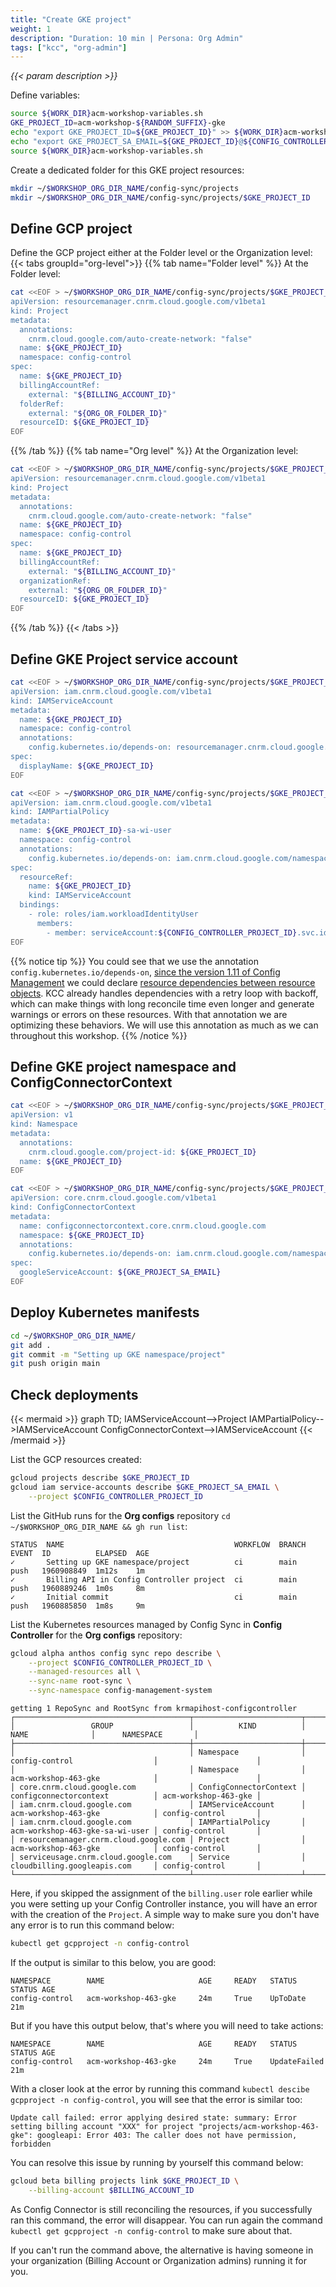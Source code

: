 ```yaml
---
title: "Create GKE project"
weight: 1
description: "Duration: 10 min | Persona: Org Admin"
tags: ["kcc", "org-admin"]
---
```

_{{< param description >}}_

Define variables:
```Bash
source ${WORK_DIR}acm-workshop-variables.sh
GKE_PROJECT_ID=acm-workshop-${RANDOM_SUFFIX}-gke
echo "export GKE_PROJECT_ID=${GKE_PROJECT_ID}" >> ${WORK_DIR}acm-workshop-variables.sh
echo "export GKE_PROJECT_SA_EMAIL=${GKE_PROJECT_ID}@${CONFIG_CONTROLLER_PROJECT_ID}.iam.gserviceaccount.com" >> ${WORK_DIR}acm-workshop-variables.sh
source ${WORK_DIR}acm-workshop-variables.sh
```

Create a dedicated folder for this GKE project resources:
```Bash
mkdir ~/$WORKSHOP_ORG_DIR_NAME/config-sync/projects
mkdir ~/$WORKSHOP_ORG_DIR_NAME/config-sync/projects/$GKE_PROJECT_ID
```

## Define GCP project

Define the GCP project either at the Folder level or the Organization level:
{{< tabs groupId="org-level">}}
{{% tab name="Folder level" %}}
At the Folder level:
```Bash
cat <<EOF > ~/$WORKSHOP_ORG_DIR_NAME/config-sync/projects/$GKE_PROJECT_ID/project.yaml
apiVersion: resourcemanager.cnrm.cloud.google.com/v1beta1
kind: Project
metadata:
  annotations:
    cnrm.cloud.google.com/auto-create-network: "false"
  name: ${GKE_PROJECT_ID}
  namespace: config-control
spec:
  name: ${GKE_PROJECT_ID}
  billingAccountRef:
    external: "${BILLING_ACCOUNT_ID}"
  folderRef:
    external: "${ORG_OR_FOLDER_ID}"
  resourceID: ${GKE_PROJECT_ID}
EOF
```
{{% /tab %}}
{{% tab name="Org level" %}}
At the Organization level:
```Bash
cat <<EOF > ~/$WORKSHOP_ORG_DIR_NAME/config-sync/projects/$GKE_PROJECT_ID/project.yaml
apiVersion: resourcemanager.cnrm.cloud.google.com/v1beta1
kind: Project
metadata:
  annotations:
    cnrm.cloud.google.com/auto-create-network: "false"
  name: ${GKE_PROJECT_ID}
  namespace: config-control
spec:
  name: ${GKE_PROJECT_ID}
  billingAccountRef:
    external: "${BILLING_ACCOUNT_ID}"
  organizationRef:
    external: "${ORG_OR_FOLDER_ID}"
  resourceID: ${GKE_PROJECT_ID}
EOF
```
{{% /tab %}}
{{< /tabs >}}

## Define GKE Project service account

```Bash
cat <<EOF > ~/$WORKSHOP_ORG_DIR_NAME/config-sync/projects/$GKE_PROJECT_ID/service-account.yaml
apiVersion: iam.cnrm.cloud.google.com/v1beta1
kind: IAMServiceAccount
metadata:
  name: ${GKE_PROJECT_ID}
  namespace: config-control
  annotations:
    config.kubernetes.io/depends-on: resourcemanager.cnrm.cloud.google.com/namespaces/config-control/Project/${GKE_PROJECT_ID}
spec:
  displayName: ${GKE_PROJECT_ID}
EOF
```

```Bash
cat <<EOF > ~/$WORKSHOP_ORG_DIR_NAME/config-sync/projects/$GKE_PROJECT_ID/workload-identity-user.yaml
apiVersion: iam.cnrm.cloud.google.com/v1beta1
kind: IAMPartialPolicy
metadata:
  name: ${GKE_PROJECT_ID}-sa-wi-user
  namespace: config-control
  annotations:
    config.kubernetes.io/depends-on: iam.cnrm.cloud.google.com/namespaces/config-control/IAMServiceAccount/${GKE_PROJECT_ID}
spec:
  resourceRef:
    name: ${GKE_PROJECT_ID}
    kind: IAMServiceAccount
  bindings:
    - role: roles/iam.workloadIdentityUser
      members:
        - member: serviceAccount:${CONFIG_CONTROLLER_PROJECT_ID}.svc.id.goog[cnrm-system/cnrm-controller-manager-${GKE_PROJECT_ID}]
EOF
```
{{% notice tip %}}
You could see that we use the annotation `config.kubernetes.io/depends-on`, [since the version 1.11 of Config Management](https://cloud.google.com/anthos-config-management/docs/release-notes#March_24_2022) we could declare [resource dependencies between resource objects](https://cloud.google.com/anthos-config-management/docs/how-to/declare-resource-dependency). KCC already handles dependencies with a retry loop with backoff, which can make things with long reconcile time even longer and generate warnings or errors on these resources. With that annotation we are optimizing these behaviors. We will use this annotation as much as we can throughout this workshop.
{{% /notice %}}

## Define GKE project namespace and ConfigConnectorContext

```Bash
cat <<EOF > ~/$WORKSHOP_ORG_DIR_NAME/config-sync/projects/$GKE_PROJECT_ID/namespace.yaml
apiVersion: v1
kind: Namespace
metadata:
  annotations:
    cnrm.cloud.google.com/project-id: ${GKE_PROJECT_ID}
  name: ${GKE_PROJECT_ID}
EOF
```

```Bash
cat <<EOF > ~/$WORKSHOP_ORG_DIR_NAME/config-sync/projects/$GKE_PROJECT_ID/config-connector-context.yaml
apiVersion: core.cnrm.cloud.google.com/v1beta1
kind: ConfigConnectorContext
metadata:
  name: configconnectorcontext.core.cnrm.cloud.google.com
  namespace: ${GKE_PROJECT_ID}
  annotations:
    config.kubernetes.io/depends-on: iam.cnrm.cloud.google.com/namespaces/config-control/IAMServiceAccount/${GKE_PROJECT_ID}
spec:
  googleServiceAccount: ${GKE_PROJECT_SA_EMAIL}
EOF
```

## Deploy Kubernetes manifests

```Bash
cd ~/$WORKSHOP_ORG_DIR_NAME/
git add .
git commit -m "Setting up GKE namespace/project"
git push origin main
```

## Check deployments

{{< mermaid >}}
graph TD;
  IAMServiceAccount-->Project
  IAMPartialPolicy-->IAMServiceAccount
  ConfigConnectorContext-->IAMServiceAccount
{{< /mermaid >}}

List the GCP resources created:
```Bash
gcloud projects describe $GKE_PROJECT_ID
gcloud iam service-accounts describe $GKE_PROJECT_SA_EMAIL \
    --project $CONFIG_CONTROLLER_PROJECT_ID
```

List the GitHub runs for the **Org configs** repository `cd ~/$WORKSHOP_ORG_DIR_NAME && gh run list`:
```Plaintext
STATUS  NAME                                      WORKFLOW  BRANCH  EVENT  ID          ELAPSED  AGE
✓       Setting up GKE namespace/project          ci        main    push   1960908849  1m12s    1m
✓       Billing API in Config Controller project  ci        main    push   1960889246  1m0s     8m
✓       Initial commit                            ci        main    push   1960885850  1m8s     9m
```

List the Kubernetes resources managed by Config Sync in **Config Controller** for the **Org configs** repository:
```Bash
gcloud alpha anthos config sync repo describe \
    --project $CONFIG_CONTROLLER_PROJECT_ID \
    --managed-resources all \
    --sync-name root-sync \
    --sync-namespace config-management-system
```
```Plaintext
getting 1 RepoSync and RootSync from krmapihost-configcontroller
┌───────────────────────────────────────┬────────────────────────┬─────────────────────────────────┬──────────────────────┐
│                 GROUP                 │          KIND          │               NAME              │      NAMESPACE       │
├───────────────────────────────────────┼────────────────────────┼─────────────────────────────────┼──────────────────────┤
│                                       │ Namespace              │ config-control                  │                      │
│                                       │ Namespace              │ acm-workshop-463-gke            │                      │
│ core.cnrm.cloud.google.com            │ ConfigConnectorContext │ configconnectorcontext          │ acm-workshop-463-gke │
│ iam.cnrm.cloud.google.com             │ IAMServiceAccount      │ acm-workshop-463-gke            │ config-control       │
│ iam.cnrm.cloud.google.com             │ IAMPartialPolicy       │ acm-workshop-463-gke-sa-wi-user │ config-control       │
│ resourcemanager.cnrm.cloud.google.com │ Project                │ acm-workshop-463-gke            │ config-control       │
│ serviceusage.cnrm.cloud.google.com    │ Service                │ cloudbilling.googleapis.com     │ config-control       │
└───────────────────────────────────────┴────────────────────────┴─────────────────────────────────┴──────────────────────┘
```

Here, if you skipped the assignment of the `billing.user` role earlier while you were setting up your Config Controller instance, you will have an error with the creation of the `Project`. A simple way to make sure you don't have any error is to run this command below:
```Bash
kubectl get gcpproject -n config-control
```

If the output is similar to this below, you are good:
```Plaintext
NAMESPACE        NAME                     AGE     READY   STATUS     STATUS AGE
config-control   acm-workshop-463-gke     24m     True    UpToDate   21m
```

But if you have this output below, that's where you will need to take actions:
```Plaintext
NAMESPACE        NAME                     AGE     READY   STATUS        STATUS AGE
config-control   acm-workshop-463-gke     24m     True    UpdateFailed  21m
```

With a closer look at the error by running this command `kubectl descibe gcpproject -n config-control`, you will see that the error is similar too:
```Plaintext
Update call failed: error applying desired state: summary: Error setting billing account "XXX" for project "projects/acm-workshop-463-gke": googleapi: Error 403: The caller does not have permission, forbidden
```

You can resolve this issue by running by yourself this command below:
```Bash
gcloud beta billing projects link $GKE_PROJECT_ID \
    --billing-account $BILLING_ACCOUNT_ID
```

As Config Connector is still reconciling the resources, if you successfully ran this command, the error will disappear. You can run again the command `kubectl get gcpproject -n config-control` to make sure about that.

If you can't run the command above, the alternative is having someone in your organization (Billing Account or Organization admins) running it for you.